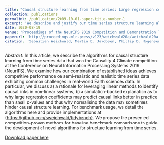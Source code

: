 ```yaml
---
title: "Causal structure learning from time series: Large regression coefficients may predict causal links better in practice than small p-values"
collection: publications
permalink: /publication/2009-10-01-paper-title-number-1
excerpt: 'We describe and justify our time series structure learning algorithms that won the Causality 4 Climate competition at NeurIPS 2019.'
date: 2020-08-19
venue: 'Proceedings of the NeurIPS 2019 Competition and Demonstration Track, Proceedings of Machine Learning Research (PMLR)'
paperurl: 'http://proceedings.mlr.press/v123/weichwald20a/weichwald20a.pdf'
citation: 'Sebastian Weichwald, Martin E. Jakobsen, Phillip B. Mogensen, Lasse Petersen, Nikolaj Thams, and Gherardo Varando (2020). <i>Proceedings of the NeurIPS 2019 Competition and Demonstration Track</i>, PMLR 123:27-36.'
---
```

<i>Abstract:</i> In this article, we describe the algorithms for causal structure learning from time series data that won the Causality 4 Climate competition at the Conference on Neural Information Processing Systems 2019 (NeurIPS). We examine how our combination of established ideas achieves competitive performance on semi-realistic and realistic time series data exhibiting common challenges in real-world Earth sciences data. In particular, we discuss a) a rationale for leveraging linear methods to identify causal links in non-linear systems, b) a simulation-backed explanation as to why large regression coefficients may predict causal links better in practice than small p-values and thus why normalising the data may sometimes hinder causal structure learning. For benchmark usage, we detail the algorithms here and provide implementations at {https://github.com/sweichwald/tidybench}. We propose the presented competition-proven methods for baseline benchmark comparisons to guide the development of novel algorithms for structure learning from time series.

[Download paper here](http://proceedings.mlr.press/v123/weichwald20a.html)
